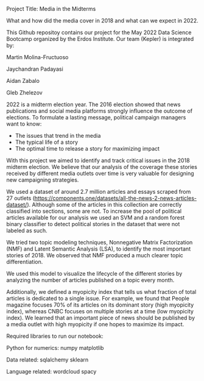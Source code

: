 Project Title: Media in the Midterms

What and how did the media cover in 2018 and what can we expect in 2022.

This Github repositoy contains our project for the May 2022 Data Science Bootcamp
organized by the Erdos Institute. Our team (Kepler) is integrated by:

Martin Molina-Fructuoso 

Jaychandran Padayasi

Aidan Zabalo

Gleb Zhelezov

2022 is a midterm election year. The 2016 election showed that news publications and social media platforms strongly influence the outcome of elections. To formulate a lasting message, political campaign managers want to know:
- The issues that trend in the media
- The typical life of a story
- The optimal time to release a story for maximizing impact

With this project we aimed to identify and track critical issues in the 2018 midterm election.  We believe that our analysis of the coverage these stories received by different media outlets over time is very valuable for designing new campaigning strategies.

We used a dataset of around 2.7 million articles and essays scraped from 27 outlets (https://components.one/datasets/all-the-news-2-news-articles-dataset/). Although some of the articles in this collection are correctly classified into sections, some are not. To increase the pool of political articles available for our analysis we used an SVM and a random forest binary classifier to detect political stories in the dataset that were not labeled as such.

We tried two topic modeling techniques, Nonnegative Matrix Factorization (NMF) and Latent Semantic Analysis (LSA), to identify the most important stories of 2018. We observed that NMF produced a much clearer topic differentiation.

We used this model to visualize the lifecycle of the different stories by analyzing the number of articles published on a topic every month. 

Additionally, we defined a myopicity index that tells us what fraction of total articles is dedicated to a single issue. For example, we found that People magazine focuses 70% of its articles on its dominant story (high myopicity index), whereas CNBC focuses on multiple stories at a time (low myopicity index). We learned that an important piece of news should be published by a media outlet with high myopicity if one hopes to maximize its impact. 

Required libraries to run our notebook:

Python for numerics:
numpy
matplotlib

Data related:
sqlalchemy
sklearn

Language related:
wordcloud
spacy





